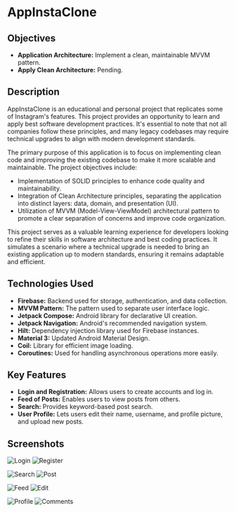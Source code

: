 # AppInstaClone

## Objectives
- **Application Architecture:** Implement a clean, maintainable MVVM pattern.
- **Apply Clean Architecture:** Pending.

## Description
AppInstaClone is an educational and personal project that replicates some of Instagram's features. This project provides an opportunity to learn and apply best software development practices. It's essential to note that not all companies follow these principles, and many legacy codebases may require technical upgrades to align with modern development standards.

The primary purpose of this application is to focus on implementing clean code and improving the existing codebase to make it more scalable and maintainable. The project objectives include:
- Implementation of SOLID principles to enhance code quality and maintainability.
- Integration of Clean Architecture principles, separating the application into distinct layers: data, domain, and presentation (UI).
- Utilization of MVVM (Model-View-ViewModel) architectural pattern to promote a clear separation of concerns and improve code organization.

This project serves as a valuable learning experience for developers looking to refine their skills in software architecture and best coding practices. It simulates a scenario where a technical upgrade is needed to bring an existing application up to modern standards, ensuring it remains adaptable and efficient.

## Technologies Used
- **Firebase:** Backend used for storage, authentication, and data collection.
- **MVVM Pattern:** The pattern used to separate user interface logic.
- **Jetpack Compose:** Android library for declarative UI creation.
- **Jetpack Navigation:** Android's recommended navigation system.
- **Hilt:** Dependency injection library used for Firebase instances.
- **Material 3:** Updated Android Material Design.
- **Coil:** Library for efficient image loading.
- **Coroutines:** Used for handling asynchronous operations more easily.

## Key Features
- **Login and Registration:** Allows users to create accounts and log in.
- **Feed of Posts:** Enables users to view posts from others.
- **Search:** Provides keyword-based post search.
- **User Profile:** Lets users edit their name, username, and profile picture, and upload new posts.

## Screenshots
![Login](https://raw.githubusercontent.com/Mj-br/AppInstaClone/main/media/Photo%20(7).jpg)
![Register](https://raw.githubusercontent.com/Mj-br/AppInstaClone/main/media/Photo%20(6).jpg)

![Search](https://raw.githubusercontent.com/Mj-br/AppInstaClone/main/media/Photo%20(5).jpg)
![Post](https://raw.githubusercontent.com/Mj-br/AppInstaClone/main/media/Photo%20(4).jpg)

![Feed](https://raw.githubusercontent.com/Mj-br/AppInstaClone/main/media/Photo%20(3).jpg)
![Edit](https://raw.githubusercontent.com/Mj-br/AppInstaClone/main/media/Photo%20(2).jpg)

![Profile](https://raw.githubusercontent.com/Mj-br/AppInstaClone/main/media/Photo%20(1).jpg)
![Comments](https://raw.githubusercontent.com/Mj-br/AppInstaClone/main/media/Photo%20(8).jpg)
